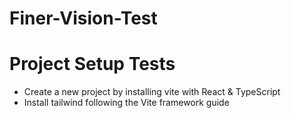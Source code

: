 # Finer-Vision-Test

# Project Setup Tests

- Create a new project by installing vite with React & TypeScript
- Install tailwind following the Vite framework guide
